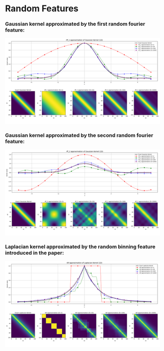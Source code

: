 # Random Features

### Gaussian kernel approximated by the first random fourier feature:
![](figures/Figure_1.png)

### Gaussian kernel approximated by the second random fourier feature:
![](figures/Figure_2.png)

### Laplacian kernel approximated by the random binning feature introduced in the paper:
![](figures/Figure_3.png)